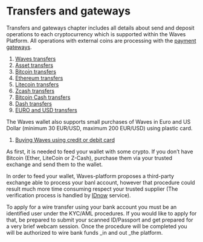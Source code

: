 # Transfers and gateways

Transfers and gateways chapter includes all details about send and deposit operations to each cryptocurrency which is supported within the Waves Platform. All operations with external coins are processing with the [payment gateways](/frequently-asked-questions-faq/transfers-and-gateways/payment-gateway.md).

1. [Waves transfers](/waves-client/transfers-and-gateways/waves-transfers.md)
2. [Asset transfers](/waves-client/transfers-and-gateways/asset-transfers.md)
3. [Bitcoin transfers](/waves-client/transfers-and-gateways/bitcoin-transfers.md)
4. [Ethereum transfers](/waves-client/transfers-and-gateways/ethereum-transfers.md)
5. [Litecoin transfers](/waves-client/transfers-and-gateways/litecoin-transfers.md)
6. [Zcash transfers](/waves-client/transfers-and-gateways/zcash-transfers.md)
7. [Bitcoin Cash transfers](/waves-client/transfers-and-gateways/bitcoin-cash-transfers.md)
8. [Dash transfers](/waves-client/transfers-and-gateways/dash-transfers.md)
9. [EURO and USD transfers](/waves-client/transfers-and-gateways/eur-usd-transfers.md)

The Waves wallet also supports small purchases of Waves in Euro and US Dollar (minimum 30 EUR/USD, maximum 200 EUR/USD) using plastic card.

1. [Buying Waves using credit or debit card](/waves-client/transfers-and-gateways/buying-waves-using-card.md)

As first, it is needed to feed your wallet with some crypto. If you don’t have Bitcoin \(Ether, LiteCoin or Z-Cash\), purchase them via your trusted exchange and send them to the wallet.

In order to feed your wallet, Waves-platform proposes a third-party exchange able to process your banl account, however that procedure could result much more time consuming respect your trusted supplier \(The verification process is handled by [IDnow](#) service\).

To apply for a wire transfer using your bank account you must be an identified user under the KYC/AML procedures. If you would like to apply for that, be prepared to submit your scanned ID/Passport and get prepared for a very brief webcam session. Once the procedure will be completed you will be authorized to wire bank funds _in and out _the platform.
